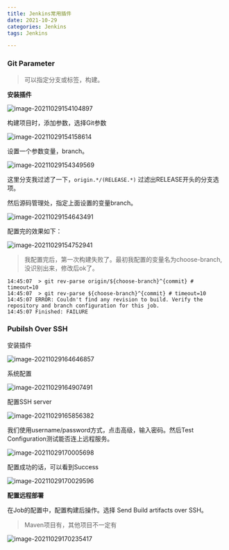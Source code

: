 ```yaml
---
title: Jenkins常用插件
date: 2021-10-29
categories: Jenkins
tags: Jenkins

---
```


### Git Parameter

> 可以指定分支或标签，构建。

**安装插件**

![image-20211029154104897](https://gitee.com/ruocy/image_repo/raw/master/images/image-20211029154104897.png)

构建项目时，添加参数，选择Git参数

![image-20211029154158614](https://gitee.com/ruocy/image_repo/raw/master/images/image-20211029154158614.png)

设置一个参数变量，branch。

![image-20211029154349569](https://gitee.com/ruocy/image_repo/raw/master/images/image-20211029154349569.png)

这里分支我过滤了一下，`origin.*/(RELEASE.*)` 过滤出RELEASE开头的分支选项。

然后源码管理处，指定上面设置的变量branch。

![image-20211029154643491](https://gitee.com/ruocy/image_repo/raw/master/images/image-20211029154643491.png)

配置完的效果如下：

![image-20211029154752941](https://gitee.com/ruocy/image_repo/raw/master/images/image-20211029154752941.png)

> 我配置完后，第一次构建失败了。最初我配置的变量名为choose-branch,没识别出来，修改后ok了。

```
14:45:07  > git rev-parse origin/${choose-branch}^{commit} # timeout=10
14:45:07  > git rev-parse ${choose-branch}^{commit} # timeout=10
14:45:07 ERROR: Couldn't find any revision to build. Verify the repository and branch configuration for this job.
14:45:07 Finished: FAILURE
```

### Pubilsh Over SSH

安装插件

![image-20211029164646857](https://gitee.com/ruocy/image_repo/raw/master/images/image-20211029164646857.png)

系统配置

![image-20211029164907491](https://gitee.com/ruocy/image_repo/raw/master/images/image-20211029164907491.png)

配置SSH server

![image-20211029165856382](https://gitee.com/ruocy/image_repo/raw/master/images/image-20211029165856382.png)

我们使用username/password方式，点击高级，输入密码。然后Test Configuration测试能否连上远程服务。

![image-20211029170005698](https://gitee.com/ruocy/image_repo/raw/master/images/image-20211029170005698.png)

配置成功的话，可以看到Success

![image-20211029170029596](https://gitee.com/ruocy/image_repo/raw/master/images/image-20211029170029596.png)

**配置远程部署**

在Job的配置中，配置构建后操作。选择 Send Build artifacts over SSH。

> Maven项目有，其他项目不一定有

![image-20211029170235417](https://gitee.com/ruocy/image_repo/raw/master/images/image-20211029170235417.png)

